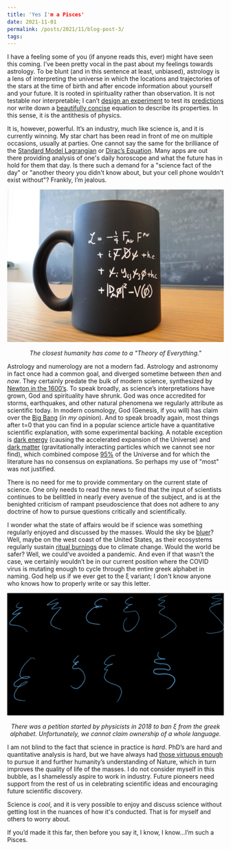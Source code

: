 ```yaml
---
title: 'Yes I'm a Pisces'
date: 2021-11-01
permalink: /posts/2021/11/blog-post-3/
tags:
---
```


I have a feeling some of you (if anyone reads this, ever) might have seen this coming. I’ve been pretty vocal in the past about my feelings towards astrology. To be blunt (and in this sentence at least, unbiased), astrology is a lens of interpreting the universe in which the locations and trajectories of the stars at the time of birth and after encode information about yourself and your future. It is rooted in spirituality rather than observation. It is not testable nor interpretable; I can’t [design an experiment](https://home.cern/science/accelerators/large-hadron-collider) to test its [predictions](https://home.cern/science/physics/higgs-boson) nor write down a [beautifully concise](https://en.wikipedia.org/wiki/Mass–energy_equivalence) equation to describe its properties. In this sense, it is the antithesis of physics.  

It is, however, powerful. It’s an industry, much like science is, and it is currently winning. My star chart has been read in front of me on multiple occasions, usually at parties. One cannot say the same for the brilliance of the [Standard Model Lagrangian](https://www.symmetrymagazine.org/article/the-deconstructed-standard-model-equation) or [Dirac’s Equation](https://en.wikipedia.org/wiki/Dirac_equation). Many apps are out there providing analysis of one's daily horoscope and what the future has in hold for them that day. Is there such a demand for a "science fact of the day" or "another theory you didn't know about, but your cell phone wouldn't exist without"? Frankly, I’m jealous.

![mug](/images/cernmug.JPG)
<p align="center">
  <em>The closest humanity has come to a "Theory of Everything."</em>
</p>

Astrology and numerology are not a modern fad.  Astrology and astronomy in fact once had a common goal, and diverged sometime between *then* and *now*.  They certainly predate the bulk of modern science, synthesized by [Newton in the 1600’s](https://www.washingtonpost.com/history/2020/03/12/during-pandemic-isaac-newton-had-work-home-too-he-used-time-wisely/). To speak broadly, as science’s interpretations have grown, God and spirituality have shrunk. God was once accredited for storms, earthquakes, and other natural phenomena we regularly attribute as scientific today. In modern cosmology, God (Genesis, if you will) has claim over the [Big Bang](https://en.wikipedia.org/wiki/Big_Bang_nucleosynthesis) (*in my opinion*). And to speak broadly again, most things after t=0 that you can find in a popular science article have a quantitative scientific explanation, with some experimental backing. A notable exception is [dark energy](https://en.wikipedia.org/wiki/Dark_energy) (causing the accelerated expansion of the Universe) and [dark matter](https://en.wikipedia.org/wiki/Vera_Rubin) (gravitationally interacting particles which we cannot see nor find), which combined compose [95%](https://wmap.gsfc.nasa.gov/universe/uni_matter.html) of the Universe and for which the literature has no consensus on explanations. So perhaps my use of "most" was not justified.

There is no need for me to provide commentary on the current state of science. One only needs to read the news to find that the input of scientists continues to be belittled in nearly every avenue of the subject, and is at the benighted criticism of rampant pseudoscience that does not adhere to any doctrine of how to pursue questions critically and scientifically.

I wonder what the state of affairs would be if science was something regularly enjoyed and discussed by the masses. Would the sky be [bluer](https://spaceplace.nasa.gov/blue-sky/en/)? Well, maybe on the west coast of the United States, as their ecosystems regularly sustain [ritual burnings](https://www.nytimes.com/interactive/2021/us/wildfires-air-quality-tracker.html) due to climate change. Would the world be safer? Well, we could’ve avoided a pandemic. And even if that wasn’t the case, we certainly wouldn’t be in our current position where the COVID virus is mutating enough to cycle through the entire greek alphabet in naming. God help us if we ever get to the ξ variant; I don't know anyone who knows how to properly write or say this letter.

![xi](/images/xi.JPG)
<p align="center">
  <em>There was a petition started by physicists in 2018 to ban ξ from the greek alphabet. Unfortunately, we cannot claim ownership of a whole language. </em>
</p>

I am not blind to the fact that science in practice is *hard*. PhD’s are hard and quantitative analysis is hard, but we have always had [those virtuous enough](https://en.wikipedia.org/wiki/Marie_Curie) to pursue it and further humanity’s understanding of Nature, which in turn improves the quality of life of the masses. I do not consider myself in this bubble, as I shamelessly aspire to work in industry. Future pioneers need support from the rest of us in celebrating scientific ideas and encouraging future scientific discovery.

Science is *cool*, and it is very possible to enjoy and discuss science without getting lost in the nuances of how it's conducted. That is for myself and others to worry about.

If you’d made it this far, then before you say it, I know, I know...I’m such a Pisces.

